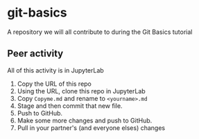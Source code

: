 # git-basics
A repository we will all contribute to during the Git Basics tutorial

## Peer activity

All of this activity is in JupyterLab

1. Copy the URL of this repo
2. Using the URL, clone this repo in JupyterLab
3. Copy `Copyme.md` and rename to  `<yourname>.md`
4. Stage and then commit that new file.
5. Push to GitHub.
6. Make some more changes and push to GitHub.
7. Pull in your partner's (and everyone elses) changes
